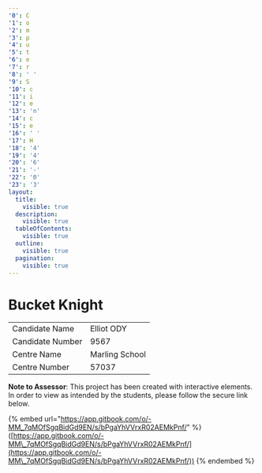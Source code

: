 ```yaml
---
'0': C
'1': o
'2': m
'3': p
'4': u
'5': t
'6': e
'7': r
'8': ' '
'9': S
'10': c
'11': i
'12': e
'13': 'n'
'14': c
'15': e
'16': ' '
'17': H
'18': '4'
'19': '4'
'20': '6'
'21': '-'
'22': '0'
'23': '3'
layout:
  title:
    visible: true
  description:
    visible: true
  tableOfContents:
    visible: true
  outline:
    visible: true
  pagination:
    visible: true
---
```


# Bucket Knight

|                  |                |
| ---------------- | -------------- |
| Candidate Name   | Elliot ODY     |
| Candidate Number | 9567           |
| Centre Name      | Marling School |
| Centre Number    | 57037          |

**Note to Assessor**: This project has been created with interactive elements. In order to view as intended by the students, please follow the secure link below.

{% embed url="https://app.gitbook.com/o/-MM_7qMOfSgqBidGd9EN/s/bPgaYhVVrxR02AEMkPnf/" %}
([https://app.gitbook.com/o/-MM\_7qMOfSgqBidGd9EN/s/bPgaYhVVrxR02AEMkPnf/](https://app.gitbook.com/o/-MM\_7qMOfSgqBidGd9EN/s/bPgaYhVVrxR02AEMkPnf/))
{% endembed %}
